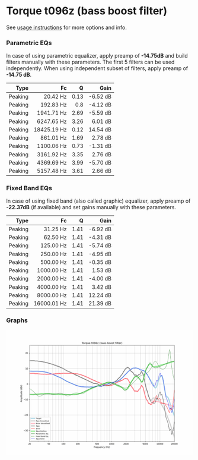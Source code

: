 # Torque t096z (bass boost filter)
See [usage instructions](https://github.com/jaakkopasanen/AutoEq#usage) for more options and info.

### Parametric EQs
In case of using parametric equalizer, apply preamp of **-14.75dB** and build filters manually
with these parameters. The first 5 filters can be used independently.
When using independent subset of filters, apply preamp of **-14.75 dB**.

| Type    | Fc          |    Q | Gain     |
|--------:|------------:|-----:|---------:|
| Peaking | 20.42 Hz    | 0.13 | -6.52 dB |
| Peaking | 192.83 Hz   | 0.8  | -4.12 dB |
| Peaking | 1941.71 Hz  | 2.69 | -5.59 dB |
| Peaking | 6247.65 Hz  | 3.26 | 6.01 dB  |
| Peaking | 18425.19 Hz | 0.12 | 14.54 dB |
| Peaking | 861.01 Hz   | 1.69 | 2.78 dB  |
| Peaking | 1100.06 Hz  | 0.73 | -1.31 dB |
| Peaking | 3161.92 Hz  | 3.35 | 2.76 dB  |
| Peaking | 4369.69 Hz  | 3.99 | -5.70 dB |
| Peaking | 5157.48 Hz  | 3.61 | 2.66 dB  |

### Fixed Band EQs
In case of using fixed band (also called graphic) equalizer, apply preamp of **-22.37dB**
(if available) and set gains manually with these parameters.

| Type    | Fc          |    Q | Gain     |
|--------:|------------:|-----:|---------:|
| Peaking | 31.25 Hz    | 1.41 | -6.92 dB |
| Peaking | 62.50 Hz    | 1.41 | -4.31 dB |
| Peaking | 125.00 Hz   | 1.41 | -5.74 dB |
| Peaking | 250.00 Hz   | 1.41 | -4.95 dB |
| Peaking | 500.00 Hz   | 1.41 | -0.35 dB |
| Peaking | 1000.00 Hz  | 1.41 | 1.53 dB  |
| Peaking | 2000.00 Hz  | 1.41 | -4.00 dB |
| Peaking | 4000.00 Hz  | 1.41 | 3.42 dB  |
| Peaking | 8000.00 Hz  | 1.41 | 12.24 dB |
| Peaking | 16000.01 Hz | 1.41 | 21.39 dB |

### Graphs
![](./Torque%20t096z%20(bass%20boost%20filter).png)